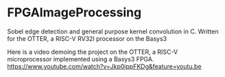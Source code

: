 # FPGAImageProcessing
Sobel edge detection and general purpose kernel convolution in C. Written for the OTTER, a RISC-V RV32I processor on the Basys3

Here is a video demoing the project on the OTTER, a RISC-V microprocessor implemented using a Basys3 FPGA.
https://www.youtube.com/watch?v=Jkp0ippFKDg&feature=youtu.be

